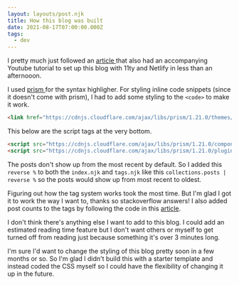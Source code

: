 ```yaml
---
layout: layouts/post.njk
title: How this blog was built
date: 2021-08-17T07:00:00.000Z
tags:
  - dev
---
```

I pretty much just followed an [article ](https://dev.to/koabrook/creating-a-basic-blog-with-eleventy-and-netlify-cms-completely-from-scratch-197e)that also had an accompanying Youtube tutorial to set up this blog with 11ty and Netlify in less than an afternooon.

I used [ prism ](https://prismjs.com/) for the syntax highligher. For styling inline code snippets (since it doesn't come with prism), I had to add some styling to the `<code>` to make it work.

```html
<link href="https://cdnjs.cloudflare.com/ajax/libs/prism/1.21.0/themes/prism-okaidia.min.css" rel="stylesheet" />
```

This below are the script tags at the very bottom.

```html
<script src="https://cdnjs.cloudflare.com/ajax/libs/prism/1.21.0/components/prism-core.min.js"></script>
<script src="https://cdnjs.cloudflare.com/ajax/libs/prism/1.21.0/plugins/autoloader/prism-autoloader.min.js"></script>
```

The posts don't show up from the most recent by default. So I added this `reverse %` to both the `index.njk` and `tags.njk` like this `collections.posts | reverse %` so the posts would show up from most recent to oldest. 

Figuring out how the tag system works took the most time. But I'm glad I got it to work the way I want to, thanks so stackoverflow answers! I also added post counts to the tags by following the code in this [article](https://www.markllobrera.com/posts/eleventy-tag-list-sorting-and-post-count/). 

I don't think there's anything else I want to add to this blog. I could add an estimated reading time feature but I don't want others or myself to get turned off from reading just because something it's over 3 minutes long. 

I'm sure I'd want to change the styling of this blog pretty soon in a few months or so. So I'm glad I didn't build this with a starter template and instead coded the CSS myself so I could have the flexibility of changing it up in the future.